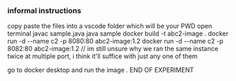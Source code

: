 ### informal instructions


copy paste the files into a vscode folder which will be your PWD
open terminal
javac sample.java
java sample
docker build -t abc2-image .
docker run -d --name c2 -p 8080:80 abc2-image:1.2
docker run -d --name c2 -p 8082:80 abc2-image:1.2
// im still unsure why we ran the same instance twice at multiple port, i think it'll suffice with just any one of them 

go to docker desktop and run the image . END OF EXPERIMENT

